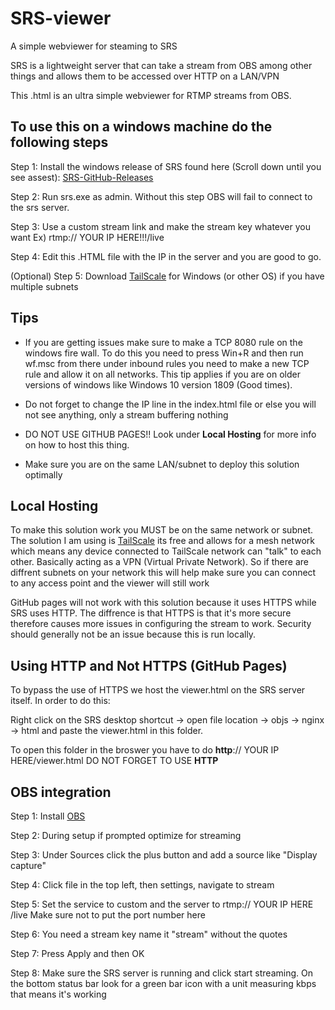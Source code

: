 # SRS-viewer
A simple webviewer for steaming to SRS 

SRS is a lightweight server that can take a stream from OBS among other things and allows them to be accessed over HTTP on a LAN/VPN

This .html is an ultra simple webviewer for RTMP streams from OBS.

## To use this on a windows machine do the following steps

Step 1: Install the windows release of SRS found here (Scroll down until you see assest): [SRS-GitHub-Releases](https://github.com/ossrs/srs/releases/tag/v5.0-r3) 

Step 2: Run srs.exe as admin. Without this step OBS will fail to connect to the srs server.

Step 3: Use a custom stream link and make the stream key whatever you want 
  Ex) rtmp:// YOUR IP HERE!!!/live

Step 4: Edit this .HTML file with the IP in the server and you are good to go.

(Optional) Step 5: Download [TailScale](https://tailscale.com/download/windows) for Windows (or other OS) if you have multiple subnets

## Tips

- If you are getting issues make sure to make a TCP 8080 rule on the windows fire wall. To do this you need to press Win+R and then run wf.msc from there under inbound rules you need to make a new TCP rule and allow it on all networks. This tip applies if you are on older versions of windows like Windows 10 version 1809 (Good times).

- Do not forget to change the IP line in the index.html file or else you will not see anything, only a stream buffering nothing

- DO NOT USE GITHUB PAGES!! Look under **Local Hosting** for more info on how to host this thing.

- Make sure you are on the same LAN/subnet to deploy this solution optimally



## Local Hosting

To make this solution work you MUST be on the same network or subnet. The solution I am using is [TailScale](https://tailscale.com/) its free and allows for a mesh network which means any device connected to TailScale network can "talk" to each other. Basically acting as a VPN (Virtual Private Network). So if there are diffrent subnets on your network this will help make sure you can connect to any access point and the viewer will still work

GitHub pages will not work with this solution because it uses HTTPS while SRS uses HTTP. The diffrence is that HTTPS is that it's more secure therefore causes more issues in configuring the stream to work. Security should generally not be an issue because this is run locally.

## Using HTTP and Not HTTPS (GitHub Pages)

To bypass the use of HTTPS we host the viewer.html on the SRS server itself. In order to do this:

Right click on the SRS desktop shortcut -> open file location -> objs -> nginx -> html and paste the viewer.html in this folder. 

To open this folder in the broswer you have to do **http**:// YOUR IP HERE/viewer.html DO NOT FORGET TO USE **HTTP**

## OBS integration

Step 1: Install [OBS](https://obsproject.com/)

Step 2: During setup if prompted optimize for streaming

Step 3: Under Sources click the plus button and add a source like "Display capture"

Step 4: Click file in the top left, then settings, navigate to stream

Step 5: Set the service to custom and the server to rtmp:// YOUR IP HERE /live Make sure not to put the port number here

Step 6: You need a stream key name it "stream" without the quotes

Step 7: Press Apply and then OK

Step 8: Make sure the SRS server is running and click start streaming. On the bottom status bar look for a green bar icon with a unit measuring kbps that means it's working
